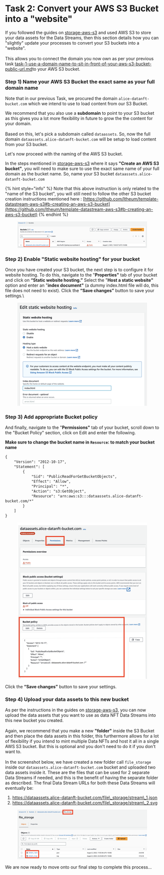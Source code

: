 # Task 2: Convert your AWS S3 Bucket into a "website"

If you followed the guides on [storage-aws-s3](../storage-aws-s3/ "mention") and used AWS S3 to store your data assets for the Data Streams, then this section details how you can "slightly" update your processes to convert your S3 buckets into a "website".\
\
This allows you to connect the domain you now own as per your previous task [task-1-use-a-domain-name-to-sit-in-front-of-your-aws-s3-bucket-public-url.md](task-1-use-a-domain-name-to-sit-in-front-of-your-aws-s3-bucket-public-url.md "mention")to your AWS S3 bucket.

### Step 1) **Name your AWS S3 Bucket the exact same as your full domain name**

Note that in our previous Task, we procured the domain `alice-datanft-bucket.com` which we intend to use to load content from our S3 Bucket.

We recommend that you also use a **subdomain** to point to your S3 bucket as this gives you a lot more flexibility in future to grow the the content for your domain.\
\
Based on this, let's pick a subdomain called `dataassets`. So, now the full domain `dataassets.alice-datanft-bucket.com` will be setup to load content from your S3 bucket.

Let's now proceed with the naming of the AWS S3 bucket.

In the steps mentioned in [storage-aws-s3](../storage-aws-s3/ "mention") where it says **"Create an AWS S3 bucket"**, you will need to make sure to use the exact same name of your full domain as the bucket name. So, name your S3 bucket `dataassets.alice-datanft-bucket.com`

{% hint style="info" %}
Note that this above instruction is only related to the "name of the S3 bucket", you will still need to follow the other S3 bucket creation instructions mentioned here : [https://github.com/Itheum/template-datastream-aws-s3#b-creating-an-aws-s3-bucket](https://github.com/Itheum/template-datastream-aws-s3#b-creating-an-aws-s3-bucket)
{% endhint %}

<figure><img src="../../../../../.gitbook/assets/image (84).png" alt=""><figcaption></figcaption></figure>



### Step 2) Enable "Static website hosting" for your bucket

Once you have created your S3 bucket, the next step is to configure it for website hosting. To do this, navigate to the "**Properties"** tab of your bucket and click on **“Static website hosting.”** Select the "**Host a static website"** option and enter an "**index document"** (a dummy index.html file will do, this file does not need to exist). Click the **“Save changes”** button to save your settings.\


<figure><img src="../../../../../.gitbook/assets/image (86).png" alt="" width="563"><figcaption></figcaption></figure>



### Step 3) Add appropriate Bucket policy&#x20;

And finally, navigate to the "**Permissions"** tab of your bucket, scroll down to the "Bucket Policy" section, click on Edit and enter the following.

**Make sure to change the bucket name in `Resource`: to match your bucket name**

```
{
	"Version": "2012-10-17",
	"Statement": [
		{
			"Sid": "PublicReadForGetBucketObjects",
			"Effect": "Allow",
			"Principal": "*",
			"Action": "s3:GetObject",
			"Resource": "arn:aws:s3:::dataassets.alice-datanft-bucket.com/*"
		}
	]
}
```

<figure><img src="../../../../../.gitbook/assets/image (87).png" alt="" width="563"><figcaption></figcaption></figure>

Click the **“Save changes”** button to save your settings.



### Step 4) Upload your data assets to this new bucket

As per the instructions in the guides on [storage-aws-s3](../storage-aws-s3/ "mention"), you can now upload the data assets that you want to use as data NFT Data Streams into this new bucket you created.\
\
Again, we recommend that you make a new **"folder"** inside the S3 Bucket and then place the data assets in this folder, this furthermore allows for a lot of flexibility if you intend to mint multiple Data NFTs and host it all in a single AWS S3 bucket. But this is optional and you don't need to do it if you don't want to.\
\
In the screenshot below, we have created a new folder call `file_storage` inside our `dataassets.alice-datanft-bucket.com` bucket and uploaded two data assets inside it. These are the files that can be used for 2 separate Data Streams if needed, and this is the benefit of having the separate folder as described. The final Data Stream URLs for both these Data Streams will eventually be:

1. https://dataassets.alice-datanft-bucket.com/file\_storage/stream\_1.json
2. https://dataassets.alice-datanft-bucket.com/file\_storage/stream\_2.svg

<figure><img src="../../../../../.gitbook/assets/image (14).png" alt=""><figcaption></figcaption></figure>



We are now ready to move onto our final step to complete this process...
